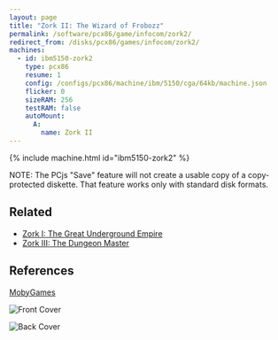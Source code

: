 ```yaml
---
layout: page
title: "Zork II: The Wizard of Frobozz"
permalink: /software/pcx86/game/infocom/zork2/
redirect_from: /disks/pcx86/games/infocom/zork2/
machines:
  - id: ibm5150-zork2
    type: pcx86
    resume: 1
    config: /configs/pcx86/machine/ibm/5150/cga/64kb/machine.json
    flicker: 0
    sizeRAM: 256
    testRAM: false
    autoMount:
      A:
        name: Zork II
---
```


{% include machine.html id="ibm5150-zork2" %}

NOTE: The PCjs "Save" feature will not create a usable copy of a copy-protected diskette.  That feature
works only with standard disk formats.

Related
-------

  - [Zork I: The Great Underground Empire](../zork1/)
  - [Zork III: The Dungeon Master](../zork3/)

References
----------

[MobyGames](https://www.mobygames.com/game/zork-ii-the-wizard-of-frobozz)

![Front Cover](https://www.mobygames.com/images/covers/l/2877-zork-ii-the-wizard-of-frobozz-dos-front-cover.jpg)

![Back Cover](https://www.mobygames.com/images/covers/l/2878-zork-ii-the-wizard-of-frobozz-dos-back-cover.jpg)

